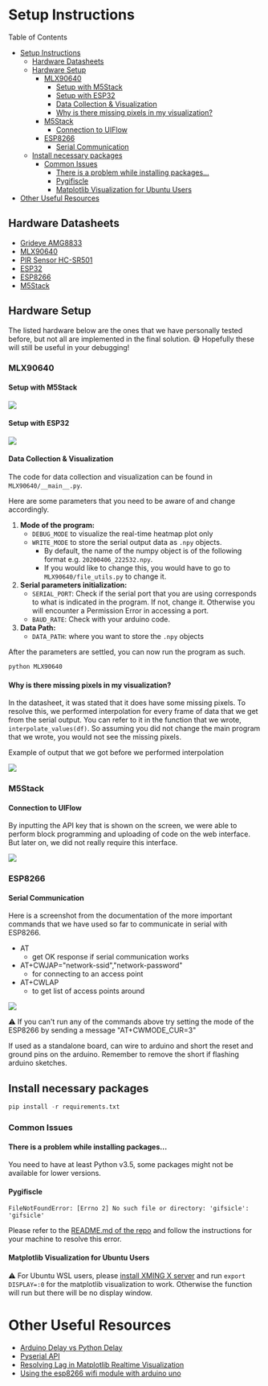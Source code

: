 # Setup Instructions

Table of Contents

- [Setup Instructions](#setup-instructions)
  - [Hardware Datasheets](#hardware-datasheets)
  - [Hardware Setup](#hardware-setup)
    - [MLX90640](#mlx90640)
      - [Setup with M5Stack](#setup-with-m5stack)
      - [Setup with ESP32](#setup-with-esp32)
      - [Data Collection & Visualization](#data-collection--visualization)
      - [Why is there missing pixels in my visualization?](#why-is-there-missing-pixels-in-my-visualization)
    - [M5Stack](#m5stack)
      - [Connection to UIFlow](#connection-to-uiflow)
    - [ESP8266](#esp8266)
      - [Serial Communication](#serial-communication)
  - [Install necessary packages](#install-necessary-packages)
    - [Common Issues](#common-issues)
      - [There is a problem while installing packages...](#there-is-a-problem-while-installing-packages)
      - [Pygifiscle](#pygifiscle)
      - [Matplotlib Visualization for Ubuntu Users](#matplotlib-visualization-for-ubuntu-users)
- [Other Useful Resources](#other-useful-resources)

## Hardware Datasheets

- [Grideye AMG8833](https://cdn.sparkfun.com/assets/4/1/c/0/1/Grid-EYE_Datasheet.pdf)
- [MLX90640](https://www.melexis.com/en/documents/documentation/datasheets/datasheet-mlx90640)
- [PIR Sensor HC-SR501](http://www.datasheetcafe.com/hc-sr501-datasheet-detector/)
- [ESP32](https://www.espressif.com/sites/default/files/documentation/esp32_datasheet_en.pdf)
- [ESP8266](https://www.espressif.com/en/products/hardware/esp8266ex/overview)
- [M5Stack](https://m5stack.com)

## Hardware Setup

The listed hardware below are the ones that we have personally tested before, but not all are implemented in the final solution. 😅 Hopefully these will still be useful in your debugging!

### MLX90640

#### Setup with M5Stack

![](screenshots/MLX_setup_01.jpg)

#### Setup with ESP32

![](screenshots/MLX_setup_02.jpg)

#### Data Collection & Visualization

The code for data collection and visualization can be found in `MLX90640/__main__.py`.

Here are some parameters that you need to be aware of and change accordingly.

1. **Mode of the program:**
   - `DEBUG_MODE` to visualize the real-time heatmap plot only
   - `WRITE_MODE` to store the serial output data as `.npy` objects.
     - By default, the name of the numpy object is of the following format e.g. `20200406_222532.npy`.
     - If you would like to change this, you would have to go to `MLX90640/file_utils.py` to change it.
2. **Serial parameters initialization:**
   - `SERIAL_PORT`: Check if the serial port that you are using corresponds to what is indicated in the program. If not, change it. Otherwise you will encounter a Permission Error in accessing a port.
   - `BAUD_RATE`: Check with your arduino code.
3. **Data Path:**
   - `DATA_PATH`: where you want to store the `.npy` objects

After the parameters are settled, you can now run the program as such.

```python
python MLX90640
```

#### Why is there missing pixels in my visualization?

In the datasheet, it was stated that it does have some missing pixels. To resolve this, we performed interpolation for every frame of data that we get from the serial output. You can refer to it in the function that we wrote, `interpolate_values(df)`. So assuming you did not change the main program that we wrote, you would not see the missing pixels.

Example of output that we got before we performed interpolation

![](screenshots/MLX_initial_data_visualization.jpg)

### M5Stack

#### Connection to UIFlow

By inputting the API key that is shown on the screen, we were able to perform block programming and uploading of code on the web interface. But later on, we did not really require this interface.

![](screenshots/M5Stack_UIFlow.jpg)

### ESP8266

#### Serial Communication

Here is a screenshot from the documentation of the more important commands that we have used so far to communicate in serial with ESP8266.

- AT
  - get OK response if serial communication works
- AT+CWJAP="network-ssid","network-password"
  - for connecting to an access point
- AT+CWLAP
  - to get list of access points around

![](screenshots/esp8266_commands.jpg)

:warning: If you can't run any of the commands above try setting the mode of the ESP8266 by sending a message "AT+CWMODE_CUR=3"

If used as a standalone board, can wire to arduino and short the reset and ground pins on the arduino. Remember to remove the short if flashing arduino sketches.

## Install necessary packages

```python
pip install -r requirements.txt
```

### Common Issues

#### There is a problem while installing packages...

You need to have at least Python v3.5, some packages might not be available for lower versions.

#### Pygifiscle 

`FileNotFoundError: [Errno 2] No such file or directory: 'gifsicle': 'gifsicle'`

Please refer to the [README.md of the repo](https://github.com/LucaCappelletti94/pygifsicle) and follow the instructions for your machine to resolve this error.

#### Matplotlib Visualization for Ubuntu Users

:warning: For Ubuntu WSL users, please [install XMING X server](https://sourceforge.net/projects/xming/) and run `export DISPLAY=:0` for the matplotlib visualization to work. Otherwise the function will run but there will be no display window.

# Other Useful Resources

- [Arduino Delay vs Python Delay](https://arduino.stackexchange.com/questions/12808/handle-reading-timing-in-python-using-pyserial)
- [Pyserial API](https://arduino.stackexchange.com/questions/12808/handle-reading-timing-in-python-using-pyserial)
- [Resolving Lag in Matplotlib Realtime Visualization](https://bastibe.de/2013-05-30-speeding-up-matplotlib.html)
- [Using the esp8266 wifi module with arduino uno](https://medium.com/@cgrant/using-the-esp8266-wifi-module-with-arduino-uno-publishing-to-thingspeak-99fc77122e82)
